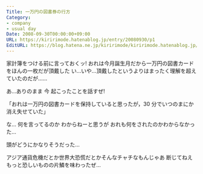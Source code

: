 ```yaml
---
Title: 一万円の図書券の行方
Category:
- company
- usual day
Date: 2008-09-30T00:00:00+09:00
URL: https://kiririmode.hatenablog.jp/entry/20080930/p1
EditURL: https://blog.hatena.ne.jp/kiririmode/kiririmode.hatenablog.jp/atom/entry/8454420450078214081
---
```



家計簿をつける前に言っておくッ!
おれは今月誕生月だから一万円の図書カードをほんの一枚だが頂戴した
い…いや…頂戴したというよりはまったく理解を超えていたのだが……

あ…ありのまま 今 起こったことを話すぜ!

「おれは一万円の図書カードを保持していると思ったが，30 分でいつのまにか消え失せていた」

な… 何を言ってるのか わからねーと思うが
おれも何をされたのかわからなかった…

頭がどうにかなりそうだった…

アジア通貨危機だとか世界大恐慌だとかそんなチャチなもんじゃあ 断じてねえ
もっと恐しいものの片鱗を味わったぜ…
